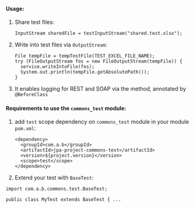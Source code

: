 #### Usage:

1. Share test files:

    `InputStream sharedFile = testInputStream("shared.test.xlsx");`

2. Write into test files via `OutputStream`:

    ```
    File tempFile = tempTestFile(TEST_EXCEL_FILE_NAME);
    try (FileOutputStream fos = new FileOutputStream(tempFile)) {
      service.writeIntoFile(fos);
      System.out.println(tempFile.getAbsolutePath());
    }
    ```
3. It enables logging for REST and SOAP via the method, annotated by `@BeforeClass`

#### Requirements to use the `commons_test` module:

1. add `test` scope dependency on `commons_test` module in your module `pom.xml`:

    ```
    <dependency>
      <groupId>com.a.b</groupId>
      <artifactId>jpa-project-commons-test</artifactId>
      <version>${project.version}</version>
      <scope>test</scope>
    </dependency>
    ```

2. Extend your test with `BaseTest`:

```
import com.a.b.commons.test.BaseTest;

public class MyTest extends BaseTest { ...
```